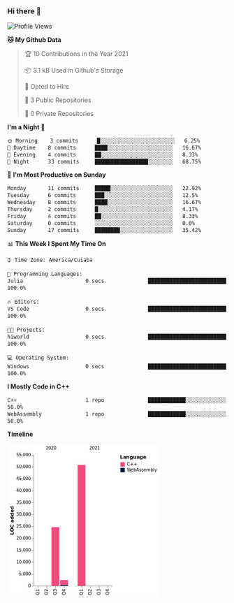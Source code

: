 ### Hi there 👋

<!--
**Mutanne/Mutanne** is a ✨ _special_ ✨ repository because its `README.md` (this file) appears on your GitHub profile.

Here are some ideas to get you started:

- 🔭 I’m currently working on ...
- 🌱 I’m currently learning Julia Language.
- 👯 I’m looking to collaborate on ...
- 🤔 I’m looking for help with ...
- 💬 Ask me about ...
- 📫 How to reach me: ...
- 😄 Pronouns: ...
- ⚡ Fun fact: ...
-->

<!--START_SECTION:waka-->
![Profile Views](http://img.shields.io/badge/Profile%20Views-0-blue)

**🐱 My Github Data** 

> 🏆 10 Contributions in the Year 2021
 > 
> 📦 3.1 kB Used in Github's Storage 
 > 
> 💼 Opted to Hire
 > 
> 📜 3 Public Repositories 
 > 
> 🔑 0 Private Repositories  
 > 
**I'm a Night 🦉** 

```text
🌞 Morning    3 commits      █░░░░░░░░░░░░░░░░░░░░░░░░   6.25% 
🌆 Daytime    8 commits      ████░░░░░░░░░░░░░░░░░░░░░   16.67% 
🌃 Evening    4 commits      ██░░░░░░░░░░░░░░░░░░░░░░░   8.33% 
🌙 Night      33 commits     █████████████████░░░░░░░░   68.75%

```
📅 **I'm Most Productive on Sunday** 

```text
Monday       11 commits     █████░░░░░░░░░░░░░░░░░░░░   22.92% 
Tuesday      6 commits      ███░░░░░░░░░░░░░░░░░░░░░░   12.5% 
Wednesday    8 commits      ████░░░░░░░░░░░░░░░░░░░░░   16.67% 
Thursday     2 commits      █░░░░░░░░░░░░░░░░░░░░░░░░   4.17% 
Friday       4 commits      ██░░░░░░░░░░░░░░░░░░░░░░░   8.33% 
Saturday     0 commits      ░░░░░░░░░░░░░░░░░░░░░░░░░   0.0% 
Sunday       17 commits     ████████░░░░░░░░░░░░░░░░░   35.42%

```


📊 **This Week I Spent My Time On** 

```text
⌚︎ Time Zone: America/Cuiaba

💬 Programming Languages: 
Julia                    0 secs              █████████████████████████   100.0%

🔥 Editors: 
VS Code                  0 secs              █████████████████████████   100.0%

🐱‍💻 Projects: 
hiworld                  0 secs              █████████████████████████   100.0%

💻 Operating System: 
Windows                  0 secs              █████████████████████████   100.0%

```

**I Mostly Code in C++** 

```text
C++                      1 repo              ████████████░░░░░░░░░░░░░   50.0% 
WebAssembly              1 repo              ████████████░░░░░░░░░░░░░   50.0%

```


**Timeline**

![Chart not found](https://raw.githubusercontent.com/Mutanne/Mutanne/main/charts/bar_graph.png) 


<!--END_SECTION:waka-->
